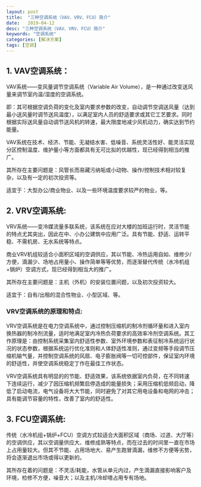 ```yaml
---
layout: post
title:  "三种空调系统（VAV、VRV、FCU）简介"
date:   2019-04-12
desc: "三种空调系统（VAV、VRV、FCU）简介"
keywords: "空调系统"
categories: [解决方案]
tags: [空调]
---
```


## 1. VAV空调系统：

VAV系统——变风量调节空调系统（Variable Air Volume），是一种通过改变送风量来调节室内温/湿度的空调系统。

即：其可根据空调负荷的变化及室内要求参数的改变，自动调节空调送风量（达到最小送风量时调节送风温度），以满足室内人员的舒适要求或其它工艺要求。同时根据实际送风量自动调节送风机的转速，最大限度地减少风机动力，确实达到节约能量。

VAV系统在技术、经济、节能、无凝结水害、低噪音、系统灵活性好、能灵活实现分区控制温度、维护量小等方面都具有无可比拟的优越性，现已经得到相当的推广。

其所存在主要问题是：风管长而易藏污纳垢或小动物、操作/控制技术相对较复杂，以及有一定的初次投资等。

适宜于：大型办公/商业物业、以及一些环境温度要求较严的物业，等。
 
## 2. VRV空调系统: 

VRV系统——变冷媒流量多联系统，该系统在应对大楼的加班运行时，灵活节能的特点尤其突出，因此在中、小办公建筑中应用广泛。具有节能、舒适、运转平稳、不需机房、无水系统等特点。

商业VRV机组较适合小面积区域的空调供应，其以节能、冷热运用自如、维修少/方便，滴漏少、场地占用量小、操作简单等等优势，而逐渐替代传统（水冷机组+锅炉）空调方式，现已经得到相当大的推广。

其所存在主要问题是：主机（外机）的安装位置问题，以及初次投资较大。

适宜于：自有/出租的混合性物业、小型区域、等。

### VRV空调系统的原理和特点: 

VRV空调系统是在电力空调系统中，通过控制压缩机的制冷剂循环量和进入室内换热器的制冷剂流量，适时地满足室内冷热负荷要求的高效率冷剂空调系统。其工作原理是：由控制系统采集室内舒适性参数、室外环境参数和表征制冷系统运行状况的状态参数，根据系统运行优化准则和人体舒适性准则，通过变频等手段调节压缩机输气量，并控制空调系统的风扇、电子膨胀阀等一切可控部件，保证室内环境的舒适性，并使空调系统稳定丁作在最佳工作状态。

VRV空调系统具有明显的的节能、舒适效果，该系统依据室内负荷，在不同转速下连续运行，减少了因压缩机频繁启停造成的能量损失；采用压缩机低频启动，降低了启动电流，电气设备将大大节能，同时避免了对其它用电设备和电网的冲击；具有能调节容量的特性，改善了室内的舒适性。

## 3. FCU空调系统: 

传统（水冷机组+锅炉+FCU）空调方式较适合大面积区域（商场、过道、大厅等）的空调供应，其以空调量供应大、维修成熟等特点，而在过去的时间里一直在市场上占用量较大。但其不节能、占用场地大、易产生跑冒滴漏，维修不方便等劣势，将会逐渐退出市场或得以更新的。

其所存在着的问题是：不灵活/耗能，水管从单元内过，产生滴漏直接影响客户及环境，检修不方便，噪音大；以及主机/冷却塔占用专有场地。

